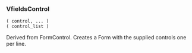 ### VfieldsControl

``` suneido
( control, ... )
( control_list )
```

Derived from FormControl.  Creates a Form with the supplied controls one per line.